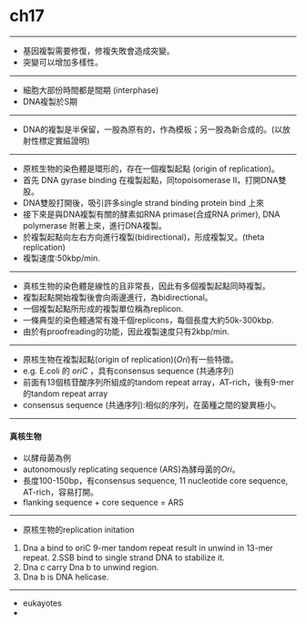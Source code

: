 # ch17
---
* 基因複製需要修復，修複失敗會造成突變。
* 突變可以增加多樣性。
---
* 細胞大部份時間都是間期 (interphase)
* DNA複製於S期
---
* DNA的複製是半保留，一股為原有的，作為模板；另一股為新合成的。(以放射性標定實䌞證明)
---
* 原核生物的染色體是環形的，存在一個複製起點 (origin of replication)。
* 首先 DNA gyrase binding 在複製起點，同topoisomerase II，打開DNA雙股。
* DNA雙股打開後，吸引許多single strand binding protein bind 上來
* 接下來是與DNA複製有關的酵素如RNA primase(合成RNA primer), DNA polymerase 附著上來，進行DNA複製。
* 於複製起點向左右方向進行複製(bidirectional)，形成複製叉。(theta replication)
* 複製速度:50kbp/min.
---
* 真核生物的染色體是線性的且非常長，因此有多個複製起點同時複製。
* 複製起點開始複製後會向兩邊進行，為bidirectional。
* 一個複製起點所形成的複製單位稱為replicon.
* 一條典型的染色體通常有幾千個replicons，每個長度大約50k-300kbp.
* 由於有proofreading的功能，因此複製速度只有2kbp/min.
---
* 原核生物在複製起點(origin of replication)(*Ori*)有一些特徵。
* e.g. E.coli 的 *oriC* ，具有consensus sequence (共通序列)
* 前面有13個核苷酸序列所組成的tandom repeat array，AT-rich，後有9-mer的tandom repeat array
* consensus sequence (共通序列):相似的序列，在菌種之間的變異極小。
---
#### 真核生物
* 以酵母菌為例
* autonomously replicating sequence (ARS)為酵母菌的*Ori*。
* 長度100-150bp，有consensus sequence, 11 nucleotide core sequence, AT-rich，容易打開。
* flanking sequence + core sequence = ARS
---
* 原核生物的replication initation
1. Dna a bind to oriC 9-mer tandom repeat result in unwind in 13-mer repeat.
2.SSB bind to single strand DNA to stabilize it.
3. Dna c carry Dna b to unwind region.
4. Dna b is DNA helicase.
---
* eukayotes
* 
